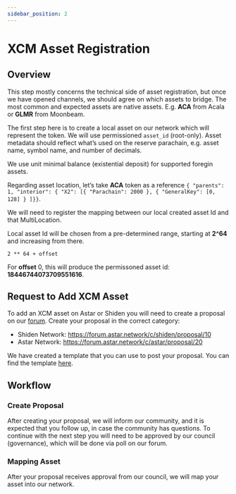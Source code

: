 ```yaml
---
sidebar_position: 2
---
```


# XCM Asset Registration

## Overview

This step mostly concerns the technical side of asset registration, but once we have opened channels, we should agree on which assets to bridge. The most common and expected assets are native assets. E.g. **ACA** from Acala or **GLMR** from Moonbeam.

The first step here is to create a local asset on our network which will represent the token. We will use permissioned `asset_id` (root-only). Asset metadata should reflect what’s used on the reserve parachain, e.g. asset name, symbol name, and number of decimals.

We use unit minimal balance (existential deposit) for supported foregin assets.

Regarding asset location, let’s take **ACA** token as a reference `{ "parents": 1, "interior": { "X2": [{ "Parachain": 2000 }, { "GeneralKey": [0, 128] } ]}}`.

We will need to register the mapping between our local created asset Id and that MultiLocation.

Local asset Id will be chosen from a pre-determined range, starting at **2^64** and increasing from there.

`2 ** 64 + offset`

For **offset** 0, this will produce the permissoned asset id: **18446744073709551616**.

## Request to Add XCM Asset

To add an XCM asset on Astar or Shiden you will need to create a proposal on our [forum](https://forum.astar.network/). Create your proposal in the correct category:

- Shiden Network: <https://forum.astar.network/c/shiden/proposal/10>
- Astar Network: <https://forum.astar.network/c/astar/proposal/20>

We have created a template that you can use to post your proposal. You can find the template [here](https://astarnetwork.notion.site/XCM-Asset-Registration-Template-ece966dca72d43a38645b54f2fb9f674).

## Workflow

### Create Proposal

After creating your proposal, we will inform our community, and it is expected that you follow up, in case the community has questions. To continue with the next step you will need to be approved by our council (governance), which will be done via poll on our forum.

### Mapping Asset

After your proposal receives approval from our council, we will map your asset into our network.
